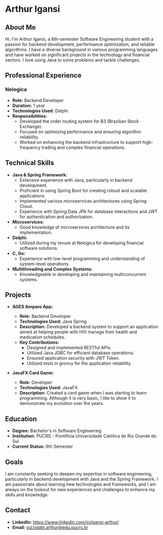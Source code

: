# Arthur Igansi

## About Me
Hi, I'm Arthur Igansi, a 6th-semester Software Engineering student with a passion for backend development, performance optimization, and reliable algorithms. I have a diverse background in various programming languages and have worked on significant projects in the technology and financial sectors. I love using Java to solve problems and tackle challenges.

## Professional Experience
### Nelogica
- **Role:** Backend Developer
- **Duration:** 1 year
- **Technologies Used:** Delphi
- **Responsibilities:**
  - Developed the order routing system for B3 (Brazilian Stock Exchange).
  - Focused on optimizing performance and ensuring algorithm reliability.
  - Worked on enhancing the backend infrastructure to support high-frequency trading and complex financial operations.

## Technical Skills
- **Java & Spring Framework:**
  - Extensive experience with Java, particularly in backend development.
  - Proficient in using Spring Boot for creating robust and scalable applications.
  - Implemented various microservices architectures using Spring Cloud.
  - Experience with Spring Data JPA for database interactions and JWT for authentication and authorization.
- **Microservices:**
  - Good knowledge of microservices architecture and its implementation.
- **Delphi:**
  - Utilized during my tenure at Nelogica for developing financial software solutions.
- **C, Go:**
  - Experience with low-level programming and understanding of system-level operations.
- **Multithreading and Complex Systems:**
  - Knowledgeable in developing and maintaining multiconcurrent systems.

## Projects
- **AGES Amparo App:**
  - **Role:** Backend Developer
  - **Technologies Used:** Java Spring
  - **Description:** Developed a backend system to support an application aimed at helping people with HIV manage their health and medication schedules.
  - **Key Contributions:**
    - Designed and implemented RESTful APIs.
    - Utilized Java JDBC for efficient database operations.
    - Ensured application security with JWT Token.
    - Utilized tests in groovy for the application reliability.

- **JavaFX Card Game:**
  - **Role:** Developer
  - **Technologies Used:** JavaFX
  - **Description:** Created a card game when I was starting to learn programming. Although it is very basic, I like to show it to demonstrate my evolution over the years.

## Education
- **Degree:** Bachelor's in Software Engineering
- **Institution:** PUCRS - Pontifícia Universidade Católica do Rio Grande do Sul
- **Current Status:** 6th Semester

## Goals
I am constantly seeking to deepen my expertise in software engineering, particularly in backend development with Java and the Spring Framework. I am passionate about learning new technologies and frameworks, and I am always on the lookout for new experiences and challenges to enhance my skills and knowledge.

## Contact
- **LinkedIn:** https://www.linkedin.com/in/igansi-arthur/
- **Email:** pizzolatti.arthur@edu.pucrs.br
